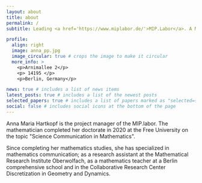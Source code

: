 ```yaml
---
layout: about
title: about
permalink: /
subtitle: Leading <a href='https://www.miplabor.de/'>MIP.Labor</a>. A Mathematician with a knack for everything creative :smile:.

profile:
  align: right
  image: anna_pp.jpg
  image_circular: true # crops the image to make it circular
  more_info: >
    <p>Arnimallee 2</p>
    <p> 14195 </p>
    <p>Berlin, Germany</p>

news: true # includes a list of news items
latest_posts: true # includes a list of the newest posts
selected_papers: true # includes a list of papers marked as "selected={true}"
social: false # includes social icons at the bottom of the page
---
```


Anna Maria Hartkopf is the project manager of the MIP.labor. The mathematician completed her doctorate in 2020 at the Free University on the topic "Science Communication in Mathematics". 

Since completing her mathematics studies, she has specialized in mathematics communication; as a research assistant at the Mathematical Research Institute Oberwolfach, as a mathematics teacher at a Berlin comprehensive school and in the Collaborative Research Center Discretization in Geometry and Dynamics.

